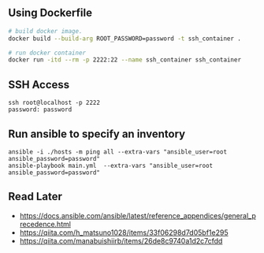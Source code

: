## Using Dockerfile
```bash
# build docker image.
docker build --build-arg ROOT_PASSWORD=password -t ssh_container .

# run docker container
docker run -itd --rm -p 2222:22 --name ssh_container ssh_container
```

## SSH Access
```
ssh root@localhost -p 2222
password: password
```

## Run ansible to specify an inventory
```
ansible -i ./hosts -m ping all --extra-vars "ansible_user=root ansible_password=password"
ansible-playbook main.yml  --extra-vars "ansible_user=root ansible_password=password"
```

## Read Later
- https://docs.ansible.com/ansible/latest/reference_appendices/general_precedence.html
- https://qiita.com/h_matsuno1028/items/33f06298d7d05bf1e295
- https://qiita.com/manabuishiirb/items/26de8c9740a1d2c7cfdd
